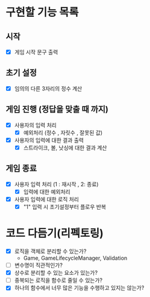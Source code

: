 # 구현할 기능 목록

## 시작

- [x] 게임 시작 문구 출력

## 초기 설정

- [x] 임의의 다른 3자리의 정수 계산

## 게임 진행 (정답을 맞출 때 까지)

- [x] 사용자의 입력 처리
  - [x] 예외처리 (정수 , 자릿수 , 잘못된 값)
- [x] 사용자의 입력에 대한 결과 출력
  - [x] 스트라이크, 볼, 낫싱에 대한 결과 계산

## 게임 종료

- [x] 사용자 입력 처리 (1 : 재시작 , 2: 종료)
  - [x] 입력에 대한 예외처리
- [x] 사용자 입력에 대한 로직 처리
  - [x] "1" 입력 시 초기설정부터 플로우 반복

# 코드 다듬기(리펙토링)

- [x] 로직을 객체로 분리할 수 있는가?
  - Game, GameLifecycleManager, Validation
- [ ] 변수명이 직관적인가?
- [x] 상수로 분리할 수 있는 요소가 있는가?
- [ ] 중복되는 로직을 함수로 줄일 수 있는가?
- [x] 하나의 함수에서 너무 많은 기능을 수행하고 있지는 않는가?
